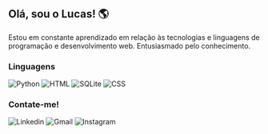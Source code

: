 <h2>Olá, sou o Lucas! 🌎</h2> 
Estou em constante aprendizado em relação às tecnologias e linguagens de programação e desenvolvimento web. Entusiasmado pelo conhecimento. 

<h3>Linguagens</h3>

![Python](https://img.shields.io/badge/Python-14354C?style=for-the-badge&logo=python&logoColor=white)
![HTML](	https://img.shields.io/badge/HTML5-E34F26?style=for-the-badge&logo=html5&logoColor=white)
![SQLite](https://img.shields.io/badge/SQLite-07405E?style=for-the-badge&logo=sqlite&logoColor=white)
![CSS](https://img.shields.io/badge/CSS3-1572B6?style=for-the-badge&logo=css3&logoColor=white)


<h3>Contate-me!</h3>

![Linkedin](https://img.shields.io/badge/LinkedIn-0077B5?style=for-the-badge&logo=linkedin&logoColor=white)
![Gmail](https://img.shields.io/badge/Gmail-D14836?style=for-the-badge&logo=gmail&logoColor=white)
![Instagram](https://img.shields.io/badge/Instagram-E4405F?style=for-the-badge&logo=instagram&logoColor=white)

